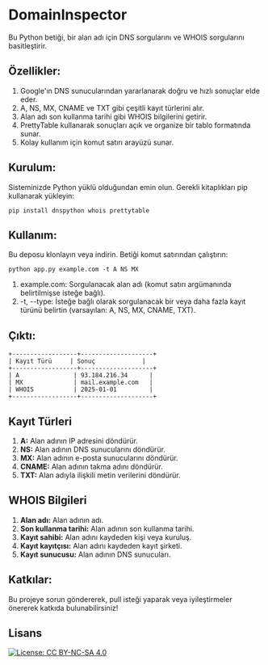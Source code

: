 # DomainInspector

Bu Python betiği, bir alan adı için DNS sorgularını ve WHOIS sorgularını basitleştirir.

## Özellikler:

1. Google'ın DNS sunucularından yararlanarak doğru ve hızlı sonuçlar elde eder.
2. A, NS, MX, CNAME ve TXT gibi çeşitli kayıt türlerini alır.
3. Alan adı son kullanma tarihi gibi WHOIS bilgilerini getirir.
4. PrettyTable kullanarak sonuçları açık ve organize bir tablo formatında sunar.
5. Kolay kullanım için komut satırı arayüzü sunar.

## Kurulum:

Sisteminizde Python yüklü olduğundan emin olun.
Gerekli kitaplıkları pip kullanarak yükleyin:

```
pip install dnspython whois prettytable
```

## Kullanım:

Bu deposu klonlayın veya indirin.
Betiği komut satırından çalıştırın:

```
python app.py example.com -t A NS MX
```
1. example.com: Sorgulanacak alan adı (komut satırı argümanında belirtilmişse isteğe bağlı).
2. -t, --type: İsteğe bağlı olarak sorgulanacak bir veya daha fazla kayıt türünü belirtin (varsayılan: A, NS, MX, CNAME, TXT).

## Çıktı:
```
+------------------+--------------------+
| Kayıt Türü     | Sonuç             |
+------------------+--------------------+
| A               | 93.184.216.34      |
| MX              | mail.example.com   |
| WHOIS           | 2025-01-01         |
+------------------+--------------------+
```


## Kayıt Türleri

1. **A:** Alan adının IP adresini döndürür.
2. **NS:** Alan adının DNS sunucularını döndürür.
3. **MX:** Alan adının e-posta sunucularını döndürür.
4. **CNAME:** Alan adının takma adını döndürür.
5. **TXT:** Alan adıyla ilişkili metin verilerini döndürür.

## WHOIS Bilgileri

1. **Alan adı:** Alan adının adı.
2. **Son kullanma tarihi:** Alan adının son kullanma tarihi.
3. **Kayıt sahibi:** Alan adını kaydeden kişi veya kuruluş.
4. **Kayıt kayıtçısı:** Alan adını kaydeden kayıt şirketi.
5. **Kayıt sunucusu:** Alan adının DNS sunucuları.


## Katkılar:

Bu projeye sorun göndererek, pull isteği yaparak veya iyileştirmeler önererek katkıda bulunabilirsiniz!


## Lisans

[![License: CC BY-NC-SA 4.0](https://licensebuttons.net/l/by-nc-sa/4.0/88x31.png)](https://creativecommons.org/licenses/by-nc-sa/4.0/legalcode)




